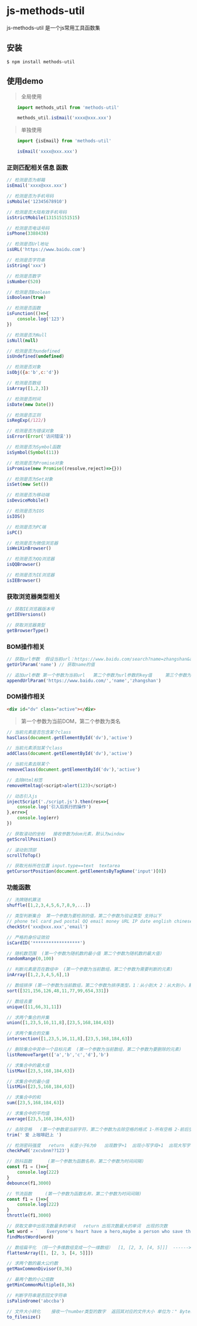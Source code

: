 # js-methods-util
 js-methods-util 是一个js常用工具函数集

 ## 安装

```
$ npm install methods-util
```

## 使用demo

> 全局使用

```js
    import methods_util from 'methods-util'

    methods_util.isEmail('xxxx@xxx.xxx')
```

> 单独使用

```js
    import {isEmail} from 'methods-util'

    isEmail('xxxx@xxx.xxx')
```


### 正则匹配相关信息 函数

```js
// 检测是否为邮箱
isEmail('xxxx@xxx.xxx')
```

```js
// 检测是否为手机号码 
isMobile('12345678910')
```

```js
// 检测是否大陆有效手机号码
isStrictMobile(131515151515)
```

```js
// 检测是否电话号码
isPhone(3388438)
```

```js
// 检测是否Url地址
isURL('https://www.baidu.com')
```

```js
// 检测是否字符串
isString('xxx')
```

```js
// 检测是否数字
isNumber(520)
```

```js
// 检测是否Boolean
isBoolean(true)
```

```js
// 检测是否函数
isFunction(()=>{
    console.log('123')
})
```

```js
// 检测是否为Null
isNull(null)
```

```js
// 检测是否为undefined
isUndefined(undefined)
```

```js
// 检测是否对象
isObj({a:'b',c:'d'})
```

```js
// 检测是否数组
isArray([1,2,3])
```

```js
// 检测是否时间
isDate(new Date())
```

```js
// 检测是否正则
isRegExp(/122/)
```

```js
// 检测是否为错误对象
isError(Error('访问错误'))
```

```js
// 检测是否为Symbol函数
isSymbol(Symbol(11))
```

```js
// 检测是否为Promise对象
isPromise(new Promise((resolve,reject)=>{}))
```

```js
// 检测是否为Set对象
isSet(new Set())
```

```js
// 检测是否为移动端
isDeviceMobile()
```

```js
// 检测是否为IOS
isIOS()
```

```js
// 检测是否为PC端
isPC()
```

```js
// 检测是否为微信浏览器
isWeiXinBrowser()
```

```js
// 检测是否为QQ浏览器
isQQBrowser()
```

```js
// 检测是否为IE浏览器
isIEBrowser()
```

### 获取浏览器类型相关

```js
// 获取IE浏览器版本号
getIEVersions()
```

```js
// 获取浏览器类型
getBrowserType()
```

### BOM操作相关

```js
// 获取url参数  假设当前url：https://www.baidu.com/search?name=zhangshan&age=19
getUrlParam('name') // 获取name的值
```

```js
// 追加url参数 第一个参数为当前url   第二个参数为url参数的key值     第三个参数为url参数的value值
appendUrlParam('https://www.baidu.com/','name','zhangshan')
```

### DOM操作相关

```html
<div id="dv" class="active"></div>
```

> 第一个参数为当前DOM，第二个参数为类名

```js
// 当前元素是否包含某个class
hasClass(document.getElementById('dv'),'active')
```

```js
// 当前元素添加某个class
addClass(document.getElementById('dv'),'active')
```

```js
// 当前元素去除某个
removeClass(document.getElementById('dv'),'active')
```

```js
// 去除Html标签
removeHtmltag(<script>alert(123)</script>)
```

```js
// 动态引入js
injectScript('./script.js').then(res=>{
    console.log('引入后执行的操作')
},err=>{
    console.log(err)
})
```

```js
// 获取滚动的坐标   接收参数为dom元素，默认为window
getScrollPosition()
```

```js
// 滚动到顶部
scrollToTop()
```

```js
// 获取光标所在位置 input.type==text  textarea
getCursortPosition(document.getElementsByTagName('input')[0])
```

### 功能函数

```js
// 洗牌随机算法
shuffle([1,2,3,4,5,6,7,8,9,...])
```

```js
// 类型判断集合  第一个参数为要检测的值，第二个参数为验证类型 支持以下
// phone tel card pwd postal QQ email money URL IP date english chinese lower upper HTML
checkStr('xxx@xxx.xxx','email')
```

```js
// 严格的身份证效验
isCardID('******************')
```

```js
// 随机数范围  (第一个参数为随机数的最小值 第二个参数为随机数的最大值)
randomRange(0,100)
```

```js
// 判断元素是否在数组中  (第一个参数为当前数组，第二个参数为需要判断的元素)
inArray([1,2,3,4,5,6],1)
```

```js
// 数组排序 (第一个参数为当前数组，第二个参数为排序类型，1：从小到大 2：从大到小，默认为1)
sort([321,156,126,48,11,77,99,654,331])
```

```js
// 数组去重
unique([11,66,31,11])
```

```js
// 求两个集合的并集
union([1,23,5,16,11,8],[23,5,168,184,63])
```

```js
// 求两个集合的交集
intersection([1,23,5,16,11,8],[23,5,168,184,63])
```

```js
// 删除集合中其中一个目标元素  (第一个参数为当前数组，第二个参数为要删除的元素)
listRemoveTarget(['a','b','c','d'],'b')
```

```js
// 求集合中的最大值
listMax([23,5,168,184,63])
```

```js
// 求集合中的最小值
listMin([23,5,168,184,63])
```

```js
// 求集合中的和
sum([23,5,168,184,63])
```

```js
// 求集合中的平均值
average([23,5,168,184,63])
```

```js
// 去除空格   (第一个参数是当前字符，第二个参数为去除空格的格式 1-所有空格 2-前后空格 3-前空格 4-后空格  默认为1)
trim(' 爱 上咖啡赶上 ')
```

```js
// 检测密码强度   return  长度小于6为0   出现数字+1  出现小写字母+1  出现大写字母+1  出现特殊字符+1
checkPwd('zxcvbnm??123')
```

```js
// 防抖函数      (第一个参数为函数名称，第二个参数为时间间隔)
const f1 = ()=>{
    console.log(222)
}
debounce(f1,3000)
```

```js
// 节流函数     (第一个参数为函数名称，第二个参数为时间间隔)
const f1 = ()=>{
    console.log(222)
}
throttle(f1,3000)
```

```js
// 获取文章中出现次数最多的单词   return 出现次数最大的单词  出现的次数
let word = `　　Everyone's heart have a hero,maybe a person who save the people,maybe a animal who have got good spirit. So far,I can't forget a person who helped plenty of people.His name is Leifeng.I think he was a good person I can't understand why he was so friendly,but I really know,he was a hero in my heart.I looked up upon him.and I will do all things I can do,I want to be the 2nd Leifeng.`
findMostWord(word)
```

```js
// 数组扁平化 （将一个多维数组变成一个一维数组）  [1, [2, 3, [4, 5]]]  ------>    [1, 2, 3, 4, 5]
flattenArray([1, [2, 3, [4, 5]]])
```

```js
// 求两个数的最大公约数
getMaxCommonDivisor(8,36)
```

```js
// 最两个数的小公倍数
getMinCommonMultiple(8,36)
```

```js
// 判断字符串是否回文字符串
isPalindrome('abccba')
```

```js
// 文件大小转化    接收一个number类型的数字  返回其对应的文件大小 单位为：" Bytes", " KB", " MB", " GB", " TB", " PB", " EB", " ZB", " YB"
to_filesize()
```






